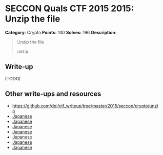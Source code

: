 # SECCON Quals CTF 2015 2015: Unzip the file

**Category:** Crypto
**Points:** 100
**Solves:** 196
**Description:**

> Unzip the file
> 
> unzip


## Write-up

(TODO)

## Other write-ups and resources

* <https://github.com/dqi/ctf_writeup/tree/master/2015/seccon/crypto/unzip>
* [Japanese](http://akashisn.azurewebsites.net/2015/12/06/seccon-2015-online-ctf-write-up/)
* [Japanese](http://kanpapa.com/today/2015/12/seccon-ctf-2015-online-write-up.html)
* [Japanese](https://hackmd.io/s/Nyejq6hNg)
* [Japanese](http://d.hatena.ne.jp/waidotto/20151206/1449409523)
* [Japanese](http://amiq11.tumblr.com/post/134657262324/seccon2015-writeup-eeic-advent-calendar-day-6)
* [Japanese](http://hfukuda.hatenablog.com/entry/2015/12/07/235823)
* [Japanese](https://docs.google.com/document/d/1GEdzPOohsiWt8EPojNazlVPuNFZpQ9FOQxb-E7sfzSQ)
